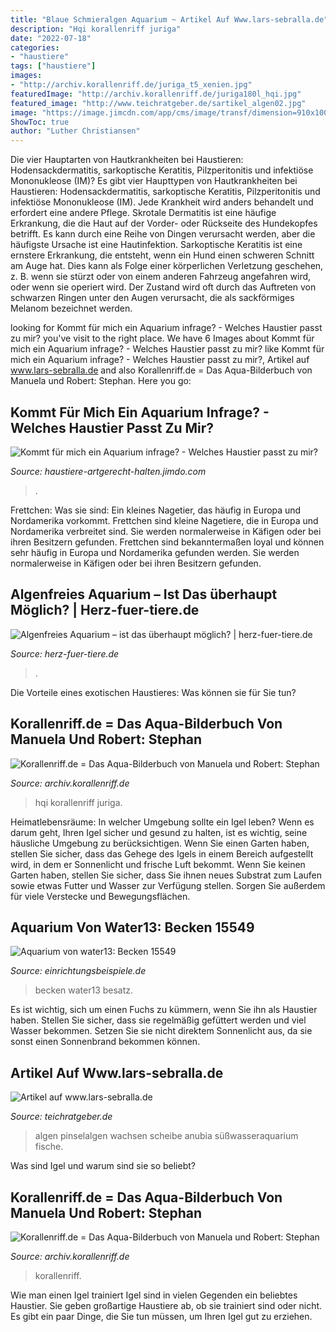 ```yaml
---
title: "Blaue Schmieralgen Aquarium ~ Artikel Auf Www.lars-sebralla.de"
description: "Hqi korallenriff juriga"
date: "2022-07-18"
categories:
- "haustiere"
tags: ["haustiere"]
images:
- "http://archiv.korallenriff.de/juriga_t5_xenien.jpg"
featuredImage: "http://archiv.korallenriff.de/juriga180l_hqi.jpg"
featured_image: "http://www.teichratgeber.de/sartikel_algen02.jpg"
image: "https://image.jimcdn.com/app/cms/image/transf/dimension=910x10000:format=jpg/path/sf1deef04d6437729/image/i1486d4f871e90309/version/1460232637/image.jpg"
ShowToc: true
author: "Luther Christiansen"
---
```



Die vier Hauptarten von Hautkrankheiten bei Haustieren: Hodensackdermatitis, sarkoptische Keratitis, Pilzperitonitis und infektiöse Mononukleose (IM)?
Es gibt vier Haupttypen von Hautkrankheiten bei Haustieren: Hodensackdermatitis, sarkoptische Keratitis, Pilzperitonitis und infektiöse Mononukleose (IM). Jede Krankheit wird anders behandelt und erfordert eine andere Pflege. Skrotale Dermatitis ist eine häufige Erkrankung, die die Haut auf der Vorder- oder Rückseite des Hundekopfes betrifft. Es kann durch eine Reihe von Dingen verursacht werden, aber die häufigste Ursache ist eine Hautinfektion. Sarkoptische Keratitis ist eine ernstere Erkrankung, die entsteht, wenn ein Hund einen schweren Schnitt am Auge hat. Dies kann als Folge einer körperlichen Verletzung geschehen, z. B. wenn sie stürzt oder von einem anderen Fahrzeug angefahren wird, oder wenn sie operiert wird. Der Zustand wird oft durch das Auftreten von schwarzen Ringen unter den Augen verursacht, die als sackförmiges Melanom bezeichnet werden.

	

		
looking for Kommt für mich ein Aquarium infrage? - Welches Haustier passt zu mir? you've visit to the right place. We have 6 Images about Kommt für mich ein Aquarium infrage? - Welches Haustier passt zu mir? like Kommt für mich ein Aquarium infrage? - Welches Haustier passt zu mir?, Artikel auf www.lars-sebralla.de and also Korallenriff.de = Das Aqua-Bilderbuch von Manuela und Robert: Stephan. Here you go:
		
    
## Kommt Für Mich Ein Aquarium Infrage? - Welches Haustier Passt Zu Mir?

<img loading=lazy src="https://image.jimcdn.com/app/cms/image/transf/dimension=910x10000:format=jpg/path/sf1deef04d6437729/image/i1486d4f871e90309/version/1460232637/image.jpg" onerror="this.onerror=null;this.src='https://tse1.mm.bing.net/th?id=OIP.fmxVvKK7CFQDIouZT6UmBwHaEK&amp;pid=15.1';" alt="Kommt für mich ein Aquarium infrage? - Welches Haustier passt zu mir?">

_Source: haustiere-artgerecht-halten.jimdo.com_

>. 

	

Frettchen: Was sie sind: Ein kleines Nagetier, das häufig in Europa und Nordamerika vorkommt.
Frettchen sind kleine Nagetiere, die in Europa und Nordamerika verbreitet sind. Sie werden normalerweise in Käfigen oder bei ihren Besitzern gefunden. Frettchen sind bekanntermaßen loyal und können sehr häufig in Europa und Nordamerika gefunden werden. Sie werden normalerweise in Käfigen oder bei ihren Besitzern gefunden.

    
## Algenfreies Aquarium – Ist Das überhaupt Möglich? | Herz-fuer-tiere.de

<img loading=lazy src="https://images.herz-fuer-tiere.de/images/_aliases/1440w/2/7/7/9/9772-2-de-DE/id-100280346.jpg" onerror="this.onerror=null;this.src='https://tse3.mm.bing.net/th?id=OIP._s0ieDeXLneN36cige9PRgAAAA&amp;pid=15.1';" alt="Algenfreies Aquarium – ist das überhaupt möglich? | herz-fuer-tiere.de">

_Source: herz-fuer-tiere.de_

>. 

	

Die Vorteile eines exotischen Haustieres: Was können sie für Sie tun?

    
## Korallenriff.de = Das Aqua-Bilderbuch Von Manuela Und Robert: Stephan

<img loading=lazy src="http://archiv.korallenriff.de/juriga180l_hqi.jpg" onerror="this.onerror=null;this.src='https://tse4.mm.bing.net/th?id=OIP.SOrDPDzOdEBpMxGAoWfJwwHaHO&amp;pid=15.1';" alt="Korallenriff.de = Das Aqua-Bilderbuch von Manuela und Robert: Stephan">

_Source: archiv.korallenriff.de_

>hqi korallenriff juriga. 

	

Heimatlebensräume: In welcher Umgebung sollte ein Igel leben?
Wenn es darum geht, Ihren Igel sicher und gesund zu halten, ist es wichtig, seine häusliche Umgebung zu berücksichtigen. Wenn Sie einen Garten haben, stellen Sie sicher, dass das Gehege des Igels in einem Bereich aufgestellt wird, in dem er Sonnenlicht und frische Luft bekommt. Wenn Sie keinen Garten haben, stellen Sie sicher, dass Sie ihnen neues Substrat zum Laufen sowie etwas Futter und Wasser zur Verfügung stellen. Sorgen Sie außerdem für viele Verstecke und Bewegungsflächen.

    
## Aquarium Von Water13: Becken 15549

<img loading=lazy src="https://www.einrichtungsbeispiele.de/images_15549/h1080_w1920/technik-im-aquarium-becken-15549__bb4fa30e5f9e2d6c329af36a9b9731a9.jpg" onerror="this.onerror=null;this.src='https://tse2.mm.bing.net/th?id=OIP.eEDBqdfuHHHqfnsgwf6ubQHaFj&amp;pid=15.1';" alt="Aquarium von water13: Becken 15549">

_Source: einrichtungsbeispiele.de_

>becken water13 besatz. 

	

Es ist wichtig, sich um einen Fuchs zu kümmern, wenn Sie ihn als Haustier haben. Stellen Sie sicher, dass sie regelmäßig gefüttert werden und viel Wasser bekommen. Setzen Sie sie nicht direktem Sonnenlicht aus, da sie sonst einen Sonnenbrand bekommen können.

    
## Artikel Auf Www.lars-sebralla.de

<img loading=lazy src="http://www.teichratgeber.de/sartikel_algen02.jpg" onerror="this.onerror=null;this.src='https://tse4.mm.bing.net/th?id=OIP.5GEc1NQqKo1cV0h0KkMJGgHaFv&amp;pid=15.1';" alt="Artikel auf www.lars-sebralla.de">

_Source: teichratgeber.de_

>algen pinselalgen wachsen scheibe anubia süßwasseraquarium fische. 

	

Was sind Igel und warum sind sie so beliebt?

    
## Korallenriff.de = Das Aqua-Bilderbuch Von Manuela Und Robert: Stephan

<img loading=lazy src="http://archiv.korallenriff.de/juriga_t5_xenien.jpg" onerror="this.onerror=null;this.src='https://tse3.mm.bing.net/th?id=OIP.QLdxcq-x9GlnqU5_as9iiAAAAA&amp;pid=15.1';" alt="Korallenriff.de = Das Aqua-Bilderbuch von Manuela und Robert: Stephan">

_Source: archiv.korallenriff.de_

>korallenriff. 

	

Wie man einen Igel trainiert
Igel sind in vielen Gegenden ein beliebtes Haustier. Sie geben großartige Haustiere ab, ob sie trainiert sind oder nicht. Es gibt ein paar Dinge, die Sie tun müssen, um Ihren Igel gut zu erziehen.

